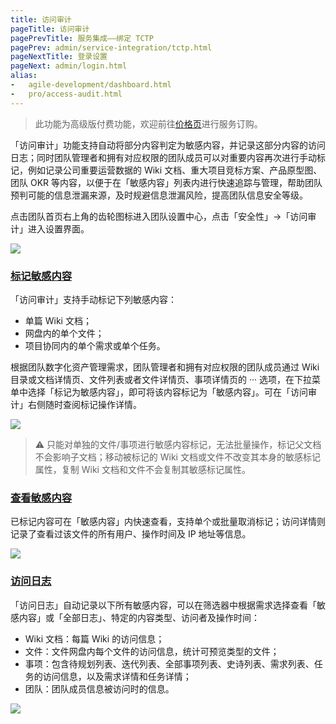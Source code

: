 ```yaml
---
title: 访问审计
pageTitle: 访问审计
pagePrevTitle: 服务集成——绑定 TCTP
pagePrev: admin/service-integration/tctp.html
pageNextTitle: 登录设置
pageNext: admin/login.html
alias: 
-   agile-development/dashboard.html
-   pro/access-audit.html
---
```


> 此功能为高级版付费功能，欢迎前往[价格页](https://coding.net/pricing)进行服务订购。

「访问审计」功能支持自动将部分内容判定为敏感内容，并记录这部分内容的访问日志；同时团队管理者和拥有对应权限的团队成员可以对重要内容再次进行手动标记，例如记录公司重要运营数据的 Wiki 文档、重大项目竞标方案、产品原型图、团队 OKR 等内容，以便于在「敏感内容」列表内进行快速追踪与管理，帮助团队预判可能的信息泄漏来源，及时规避信息泄漏风险，提高团队信息安全等级。

点击团队首页右上角的齿轮图标进入团队设置中心，点击「安全性」→「访问审计」进入设置界面。

![](https://help-assets.codehub.cn/enterprise/20210930160001.png)

### [标记敏感内容](#mark)

「访问审计」支持手动标记下列敏感内容：
-   单篇 Wiki 文档；
-   网盘内的单个文件；
-   项目协同内的单个需求或单个任务。

根据团队数字化资产管理需求，团队管理者和拥有对应权限的团队成员通过 Wiki 目录或文档详情页、文件列表或者文件详情页、事项详情页的 ··· 选项，在下拉菜单中选择「标记为敏感内容」，即可将该内容标记为「敏感内容」。可在「访问审计」右侧随时查阅标记操作详情。

![](https://help-assets.codehub.cn/enterprise/20210930161333.png)

> ⚠️ 只能对单独的文件/事项进行敏感内容标记，无法批量操作，标记父文档不会影响子文档；移动被标记的 Wiki 文档或文件不改变其本身的敏感标记属性，复制 Wiki 文档和文件不会复制其敏感标记属性。

### [查看敏感内容](#view)

已标记内容可在「敏感内容」内快速查看，支持单个或批量取消标记；访问详情则记录了查看过该文件的所有用户、操作时间及 IP 地址等信息。

![](https://help-assets.codehub.cn/enterprise/20210930162521.png)

### [访问日志](#access-log)

「访问日志」自动记录以下所有敏感内容，可以在筛选器中根据需求选择查看「敏感内容」或「全部日志」、特定的内容类型、访问者及操作时间：
-   Wiki 文档：每篇 Wiki 的访问信息；
-   文件：文件网盘内每个文件的访问信息，统计可预览类型的文件；
-   事项：包含待规划列表、迭代列表、全部事项列表、史诗列表、需求列表、任务的访问信息，以及需求详情和任务详情；
-   团队：团队成员信息被访问时的信息。

![](https://help-assets.codehub.cn/enterprise/20210930162419.png)


